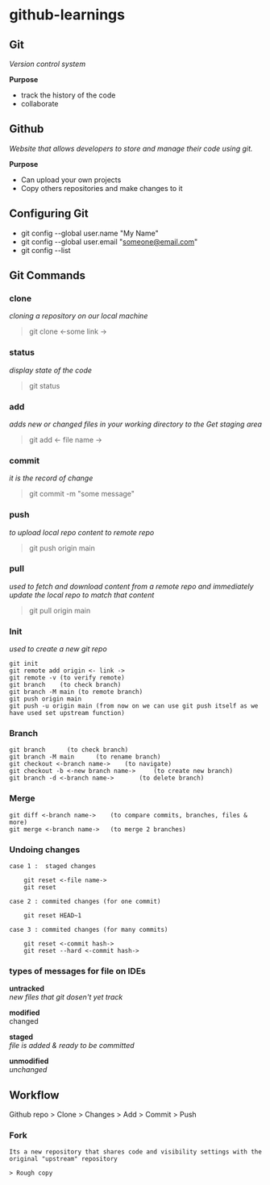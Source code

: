 # github-learnings

## Git
_Version control system_
	
 **Purpose**
	
 - track the history of the code
 - collaborate

## Github
_Website that allows developers to store and manage their code using git._

 **Purpose**
	
 - Can upload your own projects
 - Copy others repositories and make changes to it
	
## Configuring Git

- git config --global user.name "My Name"
- git config --global user.email "someone@email.com"
- git config --list

## Git Commands

### clone
_cloning a repository on our local machine_
<br>
> git clone <-some link ->

### status
_display state of the code_
<br>
> git status

### add
_adds new or changed files in your working directory to the Get staging area_
> git add <- file name ->

### commit
_it is the record of change_
> git commit -m "some message"

### push
_to upload local repo content to remote repo_
> git push origin main

### pull
_used to fetch and download content from a remote repo and immediately update the local repo to match that content_
> git pull origin main

### Init
_used to create a new git repo_<br>

	git init
	git remote add origin <- link ->
	git remote -v (to verify remote)
	git branch    (to check branch)
	git branch -M main (to remote branch)
	git push origin main
	git push -u origin main (from now on we can use git push itself as we have used set upstream function)

### Branch

	git branch		(to check branch)
	git branch -M main		(to rename branch)
	git checkout <-branch name->	(to navigate)
	git checkout -b <-new branch name->		(to create new branch)
	git branch -d <-branch name->		(to delete branch)


### Merge

	git diff <-branch name-> 	(to compare commits, branches, files & more)
	git merge <-branch name->	(to merge 2 branches)


### Undoing changes

	case 1 :  staged changes

		git reset <-file name->
		git reset
	
	case 2 : commited changes (for one commit)

		git reset HEAD~1
	
	case 3 : commited changes (for many commits)

		git reset <-commit hash->
		git reset --hard <-commit hash->

### types of messages for file on IDEs

**untracked**
<br>_new files that git dosen't yet track_

**modified**
<br>changed

**staged**
<br>_file is added & ready to be committed_

**unmodified**
<br>_unchanged_

## Workflow
Github repo > Clone > Changes > Add > Commit > Push

### Fork

	Its a new repository that shares code and visibility settings with the original "upstream" repository
	
	> Rough copy